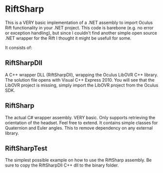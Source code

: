 RiftSharp
=========

This is a VERY basic implementation of a .NET assembly to
import Oculus Rift functionality in your .NET project.
This code is barebone (e.g. no error or exception handling),
but since I couldn't find another simple open source .NET
wrapper for the Rift I thought it might be usefull for some.

It consists of:

RiftSharpDll
------------
A C++ wrapper DLL (RiftSharpDll), wrapping
the Oculus LibOVR C++ library. The solution file opens with
Visual C++ Express 2010. You will see that the LibOVR project
is missing, simply import the LibOVR project from the 
Oculus SDK.

RiftSharp
---------
The actual C# wrapper assembly. VERY basic. Only supports
retrieving the orientation of the headset. Feel free to extend.
It contains simple classes for Quaternion and Euler angles. This
to remove dependency on any external library.

RiftSharpTest
-------------
The simplest possible example on how to use the RiftSharp
assembly. Be sure to copy the RiftSharpDll C++ dll to the
binary folder.